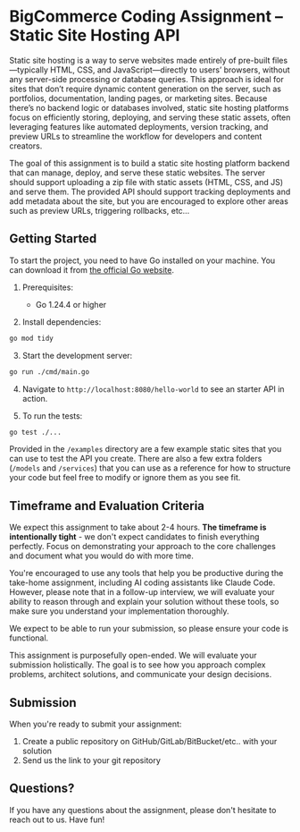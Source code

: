 # BigCommerce Coding Assignment – Static Site Hosting API

Static site hosting is a way to serve websites made entirely of pre-built files—typically HTML, CSS, and JavaScript—directly to users’ browsers, without any server-side processing or database queries. This approach is ideal for sites that don’t require dynamic content generation on the server, such as portfolios, documentation, landing pages, or marketing sites. Because there’s no backend logic or databases involved, static site hosting platforms focus on efficiently storing, deploying, and serving these static assets, often leveraging features like automated deployments, version tracking, and preview URLs to streamline the workflow for developers and content creators.

The goal of this assignment is to build a static site hosting platform backend that can manage, deploy, and serve these static websites. The server should support uploading a zip file with static assets (HTML, CSS, and JS) and serve them. The provided API should support tracking deployments and add metadata about the site, but you are encouraged to explore other areas such as preview URLs, triggering rollbacks, etc…

## Getting Started

To start the project, you need to have Go installed on your machine. You can download it from [the official Go website](https://golang.org/dl/).

1. Prerequisites:

    - Go 1.24.4 or higher

2. Install dependencies:

  ```bash
  go mod tidy
  ```

3. Start the development server:

  ```bash
  go run ./cmd/main.go
  ```

4. Navigate to `http://localhost:8080/hello-world` to see an starter API in action.

5. To run the tests:

  ```bash
  go test ./...
  ```

Provided in the `/examples` directory are a few example static sites that you can use to test the API you create. There are also a few extra folders (`/models` and `/services`) that you can use as a reference for how to structure your code but feel free to modify or ignore them as you see fit.

## Timeframe and Evaluation Criteria

We expect this assignment to take about 2-4 hours. **The timeframe is intentionally tight** - we don't expect candidates to finish everything perfectly. Focus on demonstrating your approach to the core challenges and document what you would do with more time.

You're encouraged to use any tools that help you be productive during the take-home assignment, including AI coding assistants like Claude Code. However, please note that in a follow-up interview, we will evaluate your ability to reason through and explain your solution without these tools, so make sure you understand your implementation thoroughly.

We expect to be able to run your submission, so please ensure your code is functional.

This assignment is purposefully open-ended. We will evaluate your submission holistically. The goal is to see how you approach complex problems, architect solutions, and communicate your design decisions.

## Submission

When you're ready to submit your assignment:

1. Create a public repository on GitHub/GitLab/BitBucket/etc.. with your solution
2. Send us the link to your git repository

## Questions?

If you have any questions about the assignment, please don't hesitate to reach out to us. Have fun!
